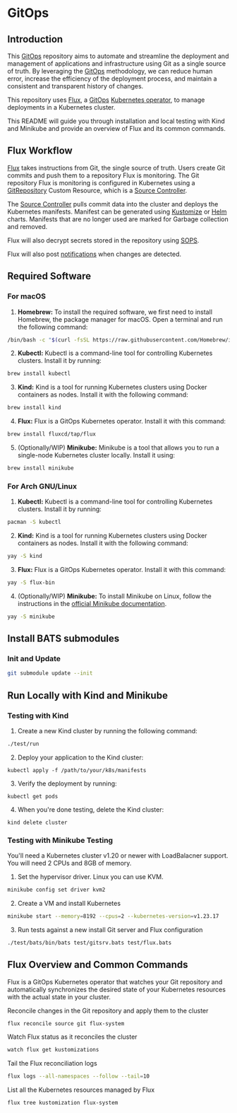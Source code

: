 # GitOps

## Introduction
This [GitOps](https://www.weave.works/technologies/gitops/) repository aims to automate and streamline the deployment and management of applications and infrastructure using Git as a single source of truth. By leveraging the [GitOps](https://www.weave.works/technologies/gitops/) methodology, we can reduce human error, increase the efficiency of the deployment process, and maintain a consistent and transparent history of changes.

This repository uses [Flux](https://fluxcd.io/), a [GitOps](https://www.weave.works/technologies/gitops/) [Kubernetes operator](https://kubernetes.io/docs/concepts/extend-kubernetes/operator/), to manage deployments in a Kubernetes cluster.

This README will guide you through installation and local testing with Kind and Minikube and provide an overview of Flux and its common commands.

## Flux Workflow
[Flux](https://fluxcd.io/) takes instructions from Git, the single source of truth. Users create Git commits and push them to a repository Flux is monitoring. The Git repository Flux is monitoring is configured in Kubernetes using a [GitRepository](https://fluxcd.io/flux/components/source/gitrepositories/) Custom Resource, which is a [Source Controller](https://fluxcd.io/flux/components/source/).

The [Source Controller](https://fluxcd.io/flux/components/source/) pulls commit data into the cluster and deploys the Kubernetes manifests. Manifest can be generated using [Kustomize](https://kustomize.io/) or [Helm](https://helm.sh/) charts. Manifests that are no longer used are marked for Garbage collection and removed.

Flux will also decrypt secrets stored in the repository using [SOPS](https://github.com/mozilla/sops).

Flux will also post [notifications](https://fluxcd.io/flux/components/notification/) when changes are detected.

## Required Software

### For macOS

1. **Homebrew:** To install the required software, we first need to install Homebrew, the package manager for macOS. Open a terminal and run the following command:

```bash
/bin/bash -c "$(curl -fsSL https://raw.githubusercontent.com/Homebrew/install/HEAD/install.sh)"
```

2. **Kubectl:** Kubectl is a command-line tool for controlling Kubernetes clusters. Install it by running:

```bash
brew install kubectl
```

3. **Kind:** Kind is a tool for running Kubernetes clusters using Docker containers as nodes. Install it with the following command:

```bash
brew install kind
```

4. **Flux:** Flux is a GitOps Kubernetes operator. Install it with this command:

```bash
brew install fluxcd/tap/flux
```

5. (Optionally/WIP) **Minikube:** Minikube is a tool that allows you to run a single-node Kubernetes cluster locally. Install it using:

```bash
brew install minikube
```

### For Arch GNU/Linux

1. **Kubectl:** Kubectl is a command-line tool for controlling Kubernetes clusters. Install it by running:

```bash
pacman -S kubectl
```

2. **Kind:** Kind is a tool for running Kubernetes clusters using Docker containers as nodes. Install it with the following command:

```bash
yay -S kind
```

3. **Flux:** Flux is a GitOps Kubernetes operator. Install it with this command:

```bash
yay -S flux-bin
```

4. (Optionally/WIP) **Minikube:** To install Minikube on Linux, follow the instructions in the [official Minikube documentation](https://minikube.sigs.k8s.io/docs/start/).

```bash
yay -S minikube
```

## Install BATS submodules

### Init and Update
```bash
git submodule update --init
```

## Run Locally with Kind and Minikube

### Testing with Kind

1. Create a new Kind cluster by running the following command:

```bash
./test/run
```

2. Deploy your application to the Kind cluster:

```
kubectl apply -f /path/to/your/k8s/manifests
```

3. Verify the deployment by running:

```
kubectl get pods
```

4. When you're done testing, delete the Kind cluster:

```
kind delete cluster
```

### Testing with Minikube Testing
You'll need a Kubernetes cluster v1.20 or newer with LoadBalacner support. You will need 2 CPUs and 8GB of memory.

1. Set the hypervisor driver. Linux you can use KVM.

```bash
minikube config set driver kvm2
```

2. Create a VM and install Kubernetes
```bash
minikube start --memory=8192 --cpus=2 --kubernetes-version=v1.23.17
```

3. Run tests against a new install Git server and Flux configuration
```bash
./test/bats/bin/bats test/gitsrv.bats test/flux.bats
```

## Flux Overview and Common Commands

Flux is a GitOps Kubernetes operator that watches your Git repository and automatically synchronizes the desired state of your Kubernetes resources with the actual state in your cluster.

Reconcile changes in the Git repository and apply them to the cluster
```bash
flux reconcile source git flux-system
```

Watch Flux status as it reconciles the cluster

```bash
watch flux get kustomizations
```

Tail the Flux reconciliation logs
```bash
flux logs --all-namespaces --follow --tail=10
```

List all the Kubernetes resources managed by Flux
```bash
flux tree kustomization flux-system
```
